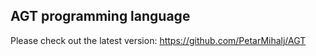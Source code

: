 ## AGT programming language

Please check out the latest version: https://github.com/PetarMihalj/AGT
